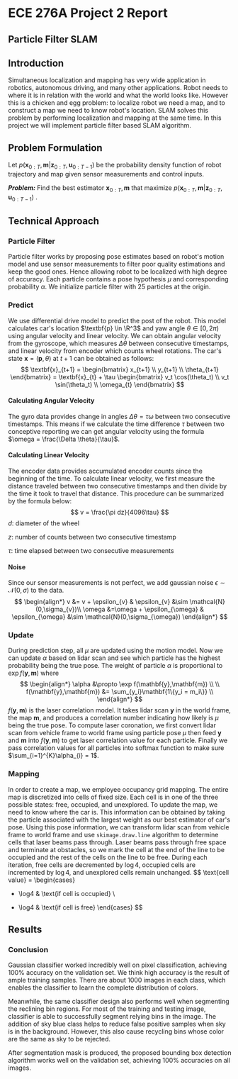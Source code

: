 # ECE 276A Project 2 Report

## Particle Filter SLAM

## Introduction

Simultaneous localization and mapping has very wide application in robotics, autonomous driving, and many other applications. Robot needs to where it is in relation with the world and what the world looks like. However this is a chicken and egg problem: to localize robot we need a map, and to construct a map we need to know robot's location. SLAM solves this problem by performing localization and mapping at the same time. In this project we will implement particle filter based SLAM algorithm. 

## Problem Formulation
Let $p(\textbf{x}_{0:T}, \textbf{m} | \textbf{z}_{0:T}, \textbf{u}_{0:T-1})$ be the probability density function of robot trajectory and map given sensor measurements and control inputs.

_**Problem:**_ Find the best estimator $\textbf{x}_{0:T}, \textbf{m}$ that maximize $p(\textbf{x}_{0:T}, \textbf{m} | \textbf{z}_{0:T}, \textbf{u}_{0:T-1})$ . 

## Technical Approach

### Particle Filter

Particle filter works by proposing pose estimates based on robot's motion model and use sensor measurements to filter poor quality estimations and keep the good ones. Hence allowing robot to be localized with high degree of accuracy. Each particle contains a pose hypothesis $\mu$ and corresponding probability $\alpha$. We initialize particle filter with 25 particles at the origin. 

### Predict
We use differential drive model to predict the post of the robot. This model calculates car's location $\textbf{p} \in \R^3$ and yaw angle $\theta \in [0,2\pi)$ using  angular velocity and linear velocity. We can obtain angular velocity from the gyroscope, which measures $\Delta \theta$ between consecutive timestamps, and linear velocity from encoder which counts wheel rotations. The car's state $\textbf{x} = (\textbf{p}, \theta)$ at $t+1$ can be obtained as follows:
$$
\textbf{x}_{t+1} = \begin{bmatrix} x_{t+1} \\ y_{t+1} \\ \theta_{t+1} \end{bmatrix} = \textbf{x}_{t} + \tau \begin{bmatrix} v_t \cos(\theta_t) \\ v_t \sin(\theta_t) \\ \omega_{t} \end{bmatrix}
$$

#### Calculating Angular Velocity 
The gyro data provides change in angles $\Delta \theta = \tau \omega$  between two consecutive timestamps. This means if we calculate the time difference $\tau$ between two conceptive reporting we can get angular velocity using the formula $\omega = \frac{\Delta \theta}{\tau}$.

#### Calculating Linear Velocity 
The encoder data provides accumulated encoder counts since the beginning of the time.  To calculate linear velocity, we first measure the distance traveled between two consecutive timestamps and then divide by the time it took to travel that distance. This procedure can  be summarized by the formula below:
$$
v = \frac{\pi dz}{4096\tau}
$$
$d$: diameter of the wheel

$z$: number of counts between two consecutive timestamp

$\tau$: time elapsed between two consecutive measurements 

#### Noise
Since our sensor measurements is not perfect, we add gaussian noise $\epsilon \sim \mathcal{N}(0,\sigma)$ to  the data.
$$
\begin{align*} 
v &=  v + \epsilon_{v}  & \epsilon_{v} &\sim \mathcal{N}(0,\sigma_{v})\\ 
\omega &=\omega + \epsilon_{\omega} & \epsilon_{\omega} &\sim \mathcal{N}(0,\sigma_{\omega})
\end{align*}
$$
### Update

During prediction step, all $\mu$ are updated using the motion model. Now we can update $\alpha$ based on lidar scan and see which particle has the highest probability being the true pose. The weight of particle $\alpha$ is proportional to $\exp f(\mathbf{y},\mathbf{m})$ where
$$
\begin{align*} 
\alpha &\propto \exp f(\mathbf{y},\mathbf{m}) \\
\\
f(\mathbf{y},\mathbf{m}) &= \sum_{y_i}\mathbf{1\{y_i = m_i\}} \\
\end{align*}
$$
$f(\mathbf{y},\mathbf{m})$ is the laser correlation model. It takes lidar scan $\mathbf{y}$ in the world frame, the map $\mathbf{m}$, and produces a correlation number indicating how likely is $\mu$ being the true pose. To compute laser coronation, we first convert lidar scan from vehicle frame to world frame using particle pose $\mu$ then feed $\mathbf{y}$ and $\mathbf{m}$ into $f(\mathbf{y},\mathbf{m})$ to get laser correlation value for each particle. Finally we pass correlation values for all particles into softmax function to make sure  $\sum_{i=1}^{K}\alpha_{i} = 1$.

### Mapping

In order to create a map, we employee occupancy grid mapping. The entire map is discretized into cells of fixed size. Each cell is in one of the three possible states: free, occupied, and unexplored. To update the map, we need to know where the car is. This information can be obtained by taking the particle associated with the largest weight as our best estimator of car's pose. Using this pose information, we can transform lidar scan from vehicle frame to world frame and use `skimage.draw.line` algorithm to determine cells that laser beams pass through. Laser beams pass through free space and terminate at obstacles, so we mark the cell at the end of the line to be occupied and the rest of the cells on the line to be free.  During each iteration, free cells are decremented by $\log4$, occupied cells are incremented by $\log4$, and unexplored cells remain unchanged.
$$
\text{cell value} = 
\begin{cases}
+ \log4 & \text{if cell is occupied} \\
- \log4 & \text{if cell is free} 
\end{cases}
$$

## Results
### Conclusion

Gaussian classifier worked incredibly well on pixel classification, achieving 100% accuracy on the validation set. We think high accuracy is the result of ample training samples. There are about 1000 images in each class, which enables the classifier to learn the complete distribution of colors. 

Meanwhile, the same classifier design also performs well when segmenting the reclining bin regions. For most of the training and testing image, classifier is able to successfully segment relying bins in the image. The addition of sky blue class helps to reduce false positive samples when sky is in the background. However, this also cause recycling bins whose color are the same as sky to be rejected. 

After segmentation mask is produced, the proposed bounding box detection algorithm works well on the validation set, achieving 100% accuracies on all images. 





















